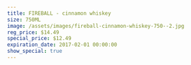 ```yaml
---
title: FIREBALL - cinnamon whiskey
size: 750ML
image: /assets/images/fireball-cinnamon-whiskey-750--2.jpg
reg_price: $14.49
special_price: $12.49
expiration_date: 2017-02-01 00:00:00
show_special: true
---
```



